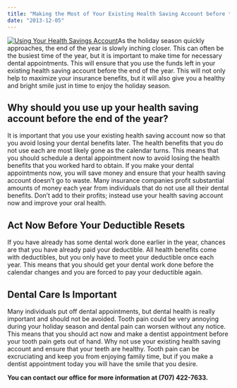 ```yaml
---
title: "Making the Most of Your Existing Health Saving Account before the End of the Year by Scheduling with Your Dentist"
date: "2013-12-05"
---
```


[![Using Your Health Savings Account](/images/image2-203x300.jpg)](/images/image2.jpg)As the holiday season quickly approaches, the end of the year is slowly inching closer. This can often be the busiest time of the year, but it is important to make time for necessary dental appointments. This will ensure that you use the funds left in your existing health saving account before the end of the year. This will not only help to maximize your insurance benefits, but it will also give you a healthy and bright smile just in time to enjoy the holiday season.

## Why should you use up your health saving account before the end of the year?

It is important that you use your existing health saving account now so that you avoid losing your dental benefits later. The health benefits that you do not use each are most likely gone as the calendar turns. This means that you should schedule a dental appointment now to avoid losing the health benefits that you worked hard to obtain. If you make your dental appointments now, you will save money and ensure that your health saving account doesn’t go to waste. Many insurance companies profit substantial amounts of money each year from individuals that do not use all their dental benefits. Don’t add to their profits; instead use your health saving account now and improve your oral health.

## Act Now Before Your Deductible Resets

If you have already has some dental work done earlier in the year, chances are that you have already paid your deductible. All health benefits come with deductibles, but you only have to meet your deductible once each year. This means that you should get your dental work done before the calendar changes and you are forced to pay your deductible again.

## Dental Care Is Important

Many individuals put off dental appointments, but dental health is really important and should not be avoided. Tooth pain could be very annoying during your holiday season and dental pain can worsen without any notice. This means that you should act now and make a dentist appointment before your tooth pain gets out of hand. Why not use your existing health saving account and ensure that your teeth are healthy. Tooth pain can be excruciating and keep you from enjoying family time, but if you make a dentist appointment today you will have the smile that you desire.

**You can contact our office for more information at (707) 422-7633.**
